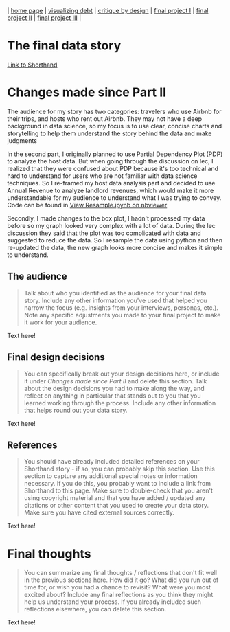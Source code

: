 | [home page](https://cmustudent.github.io/tswd-portfolio-templates/) | [visualizing debt](visualizing-government-debt) | [critique by design](critique-by-design) | [final project I](final-project-part-one) | [final project II](final-project-part-two) | [final project III](final-project-part-three) |

# The final data story
[Link to Shorthand](https://carnegiemellon.shorthandstories.com/exploring-airbnb-market-dynamics-in-Boston/index.html)

# Changes made since Part II
The audience for my story has two categories: travelers who use Airbnb for their trips, and hosts who rent out Airbnb. They may not have a deep background in data science, so my focus is to use clear, concise charts and storytelling to help them understand the story behind the data and make judgments

In the second part, I originally planned to use Partial Dependency Plot (PDP) to analyze the host data. But when going through the discussion on lec, I realized that they were confused about PDP because it's too technical and hard to understand for users who are not familiar with data science techniques. So I re-framed my host data analysis part and decided to use Annual Revenue to analyze landlord revenues, which would make it more understandable for my audience to understand what I was trying to convey.
Code can be found in [View Resample.ipynb on nbviewer](https://nbviewer.org/github/Ray1208xxxx/Ray-Zeng-Portfolio/blob/main/resample.ipynb)

Secondly, I made changes to the box plot, I hadn't processed my data before so my graph looked very complex with a lot of data. During the lec discussion they said that the plot was too complicated with data and suggested to reduce the data. So I resample the data using python and then re-updated the data, the new graph looks more concise and makes it simple to understand.




## The audience
> Talk about who you identified as the audience for your final data story.  Include any other information you've used that helped you narrow the focus (e.g. insights from your interviews, personas, etc.).  Note any specific adjustments you made to your final project to make it work for your audience.

Text here!

## Final design decisions
> You can specifically break out your design decisions here, or include it under *Changes made since Part II* and delete this section. Talk about the design decisions you had to make along the way, and reflect on anything in particular that stands out to you that you learned working through the process.  Include any other information that helps round out your data story. 

Text here!

## References
> You should have already included detailed references on your Shorthand story - if so, you can probably skip this section.  Use this section to capture any additional special notes or information necessary.  If you do this, you probably want to include a link from Shorthand to this page. Make sure to double-check that you aren't using copyright material and that you have added / updated any citations or other content that you used to create your data story.  Make sure you have cited external sources correctly. 

Text here!

# Final thoughts
> You can summarize any final thoughts / reflections that don't fit well in the previous sections here.  How did it go?  What did you run out of time for, or wish you had a chance to revisit?  What were you most excited about?  Include any final reflections as you think they might help us understand your process.  If you already included such reflections elsewhere, you can delete this section. 

Text here!


